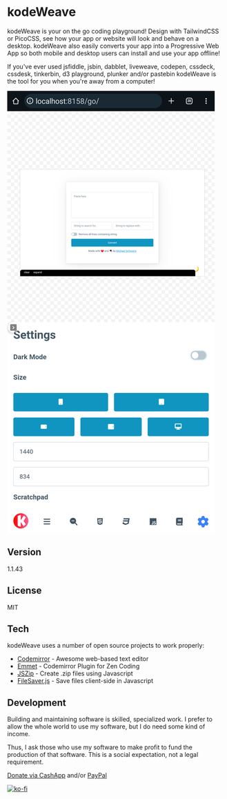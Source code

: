 kodeWeave
===================

kodeWeave is your on the go coding playground! Design with TailwindCSS or PicoCSS, see how your app or website will look and behave on a desktop. kodeWeave also easily converts your app into a Progressive Web App so both mobile and desktop users can install and use your app offline!

If you've ever used jsfiddle, jsbin, dabblet, liveweave, codepen, cssdeck, cssdesk, tinkerbin, d3 playground, plunker and/or pastebin kodeWeave is the tool for you when you're away from a computer!

![](https://raw.githubusercontent.com/michaelsboost/kodeWeave/gh-pages/imgs/screenshots/desktoponmobile.png)

Version
-------------

1.1.43

License
-------------

MIT

Tech
-------------

kodeWeave uses a number of open source projects to work properly:

* [Codemirror](http://codemirror.net/) - Awesome web-based text editor
* [Emmet](http://emmet.io/) - Codemirror Plugin for Zen Coding
* [JSZip](https://stuk.github.io/jszip/) - Create .zip files using Javascript
* [FileSaver.js](https://github.com/eligrey/FileSaver.js/) - Save files client-side in Javascript

Development
-------------

Building and maintaining software is skilled, specialized work. I prefer to allow the whole world to use my software, but I do need some kind of income.

Thus, I ask those who use my software to make profit to fund the production of that software. This is a social expectation, not a legal requirement.

[Donate via CashApp](https://cash.me/$michaelsboost) and/or [PayPal](https://www.paypal.me/mikethedj4)


[![ko-fi](https://az743702.vo.msecnd.net/cdn/kofi2.png?v=0)](https://ko-fi.com/michaelsboost)